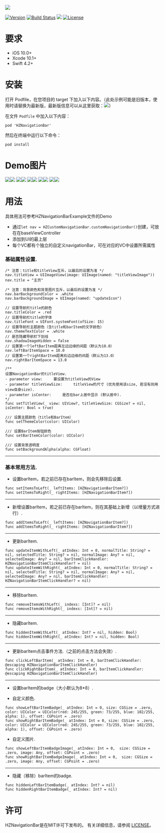 ![](https://raw.githubusercontent.com/Boxzhi/HZNavigationBar/master/Images/logo.png)


[![Version](https://img.shields.io/badge/pod-1.2.5-blue.svg)](https://github.com/CoderZZHe/HZNavigationBar) [![Build Status](https://img.shields.io/badge/build-passing-green.svg)]() ![](https://img.shields.io/badge/platform-iOS%2010.0%2B-yellowgreen.svg) [![License](https://img.shields.io/badge/license-MIT-brightgreen.svg)](https://github.com/CoderZZHe/HZNavigationBar/blob/master/LICENSE)



# 要求
- iOS 10.0+
- Xcode 10.1+
- Swift 4.2+


# 安装
打开 Podfile，在您项目的 target 下加入以下内容。（此处示例可能是旧版本，使用时请替换为最新版，最新版信息可以从这里获取：<a href="https://github.com/CoderZZHe/HZNavigationBar/blob/master/HZNavigationBar.podspec"><img src="https://img.shields.io/badge/pod-GetLatestVersion-blue.svg?style=flat"></a>）

在文件 `Podfile` 中加入以下内容：

```
pod 'HZNavigationBar'
```

然后在终端中运行以下命令：

```
pod install
```


# Demo图片

![](https://raw.githubusercontent.com/Boxzhi/HZNavigationBar/master/Images/demo_1.png)![](https://raw.githubusercontent.com/Boxzhi/HZNavigationBar/master/Images/demo_2.png)
![](https://raw.githubusercontent.com/Boxzhi/HZNavigationBar/master/Images/demo_3.png)![](https://raw.githubusercontent.com/Boxzhi/HZNavigationBar/master/Images/demo_4.png)
![](https://raw.githubusercontent.com/Boxzhi/HZNavigationBar/master/Images/demo_5.png)![](https://raw.githubusercontent.com/Boxzhi/HZNavigationBar/master/Images/demo_6.png)
![](https://raw.githubusercontent.com/Boxzhi/HZNavigationBar/master/Images/demo_7.png)![](https://raw.githubusercontent.com/Boxzhi/HZNavigationBar/master/Images/demo_8.png)
![](https://raw.githubusercontent.com/Boxzhi/HZNavigationBar/master/Images/demo_9.png)![](https://raw.githubusercontent.com/Boxzhi/HZNavigationBar/master/Images/demo_10.jpeg)


# 用法
具体用法可参考HZNavigationBarExample文件的Demo
 - 通过`let nav = HZCustomNavigationBar.customNavigationBar()`创建，可放在在baseViewController
 - 添加到UI的最上层
 - 每个VC都有个独立的自定义navigationBar，可在对应的VC中设置所需属性


### 基础属性设置.
```
/* 注意：title和titleView互斥，以最后的设置为准 */
nav.titleView = UIImageView(image: UIImage(named: "titleViewImage"))
nav.title = "主页"

/* 注意：背景颜色和背景图片互斥，以最后的设置为准 */
nav.barBackgroundColor = .white
nav.barBackgroundImage = UIImage(named: "updateIcon")

// 设置导航栏title的颜色
nav.titleColor = .red
// 设置导航栏title的字体
nav.titleFont = UIFont.systemFont(ofSize: 15)
// 设置导航栏主题颜色（含title和barItem的文字颜色）
nav.themeTextColor = .white
// 是否隐藏导航栏下划线
nav.shadowImageHidden = false
// 设置第一个leftBarItem距离左边边缘的间距（默认为10.0）
nav.leftBarItemSpace = 10.0
// 设置第一个rightBarItem距离右边边缘的间距（默认为13.0）
nav.rightBarItemSpace = 13.0

/**
设置NavigationBar的titleView.
- parameter view:     要设置为titleView的View
- parameter titleViewSize:     titleView的尺寸 (优先使用该size, 若没有则用view自身size).
- parameter isCenter:     是否在bar上居中显示 (默认居中).
*/
func setTitleView(_ view: UIView?, titleViewSize: CGSize? = nil, isCenter: Bool = true)

/// 设置主题颜色（title和BarItem）
func setThemeColor(color: UIColor)

/// 设置BarItem按钮颜色
func setBarItemColor(color: UIColor)

/// 设置背景透明度
func setBackgroundAlpha(alpha: CGFloat)
```
------------------------------------------------------------

### 基本常用方法.

- 设置barItem，若之前已存在barItem，则会先移除后设置.
```
func setItemsToLeft(_ leftItems: [HZNavigationBarItem?])
func setItemsToRight(_ rightItems: [HZNavigationBarItem?])
```
------------------------------------------------------------
- 新增设置barItem，若之前已存在barItem，则在其基础上新增（以增量方式进行）.
```
func addItemsToLeft(_ leftItems: [HZNavigationBarItem?])
func addItemsToRight(_ rightItems: [HZNavigationBarItem?])
```
------------------------------------------------------------
- 更新barItem.
```
func updateItemWithLeft(_ atIndex: Int = 0, normalTitle: String? = nil, selectedTitle: String? = nil, normalImage: Any? = nil, selectedImage: Any? = nil, barItemClickHandler: HZNavigationBarItemClickHandler? = nil)
func updateItemWithRight(_ atIndex: Int = 0, normalTitle: String? = nil, selectedTitle: String? = nil, normalImage: Any? = nil, selectedImage: Any? = nil, barItemClickHandler: HZNavigationBarItemClickHandler? = nil)
```
------------------------------------------------------------
- 移除barItem.
```
func removeItemsWithLeft(_ indexs: [Int]? = nil)
func removeItemsWithRight(_ indexs: [Int]? = nil)
```
------------------------------------------------------------
- 隐藏barItem.
```
func hiddenItemWithLeft(_ atIndex: Int? = nil, hidden: Bool)
func hiddenItemWithRight(_ atIndex: Int? = nil, hidden: Bool)
```
------------------------------------------------------------
- 更新barItem点击事件方法.（之前的点击方法会失效）.
```
func clickLeftBarItem(_ atIndex: Int = 0, barItemClickHandler: @escaping HZNavigationBarItemClickHandler)
func clickRightBarItem(_ atIndex: Int = 0, barItemClickHandler: @escaping HZNavigationBarItemClickHandler)
```
------------------------------------------------------------
- 设置barItem的badge（大小默认为8*8）.

- 自定义颜色.
```
func showLeftBarItemBadge(_ atIndex: Int = 0, size: CGSize = .zero, color: UIColor = UIColor(red: 245/255, green: 73/255, blue: 102/255, alpha: 1), offset: CGPoint = .zero)
func showRightBarItemBadge(_ atIndex: Int = 0, size: CGSize = .zero, color: UIColor = UIColor(red: 245/255, green: 73/255, blue: 102/255, alpha: 1), offset: CGPoint = .zero)
```

- 自定义图片.
```
func showLeftBarItemBadgeImage(_ atIndex: Int = 0,  size: CGSize = .zero, image: Any, offset: CGPoint = .zero)
func showRightBarItemBadgeImage(_ atIndex: Int = 0,  size: CGSize = .zero, image: Any, offset: CGPoint = .zero)
```
------------------------------------------------------------
- 隐藏（移除）barItem的badge.
```
func hiddenLeftBarItemBadge(_ atIndex: Int? = nil)
func hiddenRightBarItemBadge(_ atIndex: Int? = nil)
```

# 许可
HZNavigationBar是在MIT许可下发布的。 有关详细信息，请参阅 [LICENSE](https://opensource.org/licenses/mit-license.php)。
